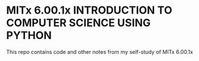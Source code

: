 
# MITx 6.00.1x INTRODUCTION TO COMPUTER SCIENCE USING PYTHON

This repo contains code and other notes from my self-study of MITx 6.00.1x